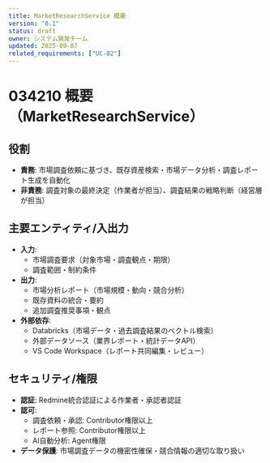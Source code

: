 ```yaml
---
title: MarketResearchService 概要
version: "0.1"
status: draft
owner: システム開発チーム
updated: 2025-09-07
related_requirements: ["UC-02"]
---
```


# 034210 概要（MarketResearchService）

## 役割
- **責務**: 市場調査依頼に基づき、既存資産検索・市場データ分析・調査レポート生成を自動化
- **非責務**: 調査対象の最終決定（作業者が担当）、調査結果の戦略判断（経営層が担当）

## 主要エンティティ/入出力
- **入力**: 
  - 市場調査要求（対象市場・調査観点・期限）
  - 調査範囲・制約条件
- **出力**: 
  - 市場分析レポート（市場規模・動向・競合分析）
  - 既存資料の統合・要約
  - 追加調査推奨事項・観点
- **外部依存**: 
  - Databricks（市場データ・過去調査結果のベクトル検索）
  - 外部データソース（業界レポート・統計データAPI）
  - VS Code Workspace（レポート共同編集・レビュー）

## セキュリティ/権限
- **認証**: Redmine統合認証による作業者・承認者認証
- **認可**: 
  - 調査依頼・承認: Contributor権限以上
  - レポート参照: Contributor権限以上
  - AI自動分析: Agent権限
- **データ保護**: 市場調査データの機密性確保・競合情報の適切な取り扱い
